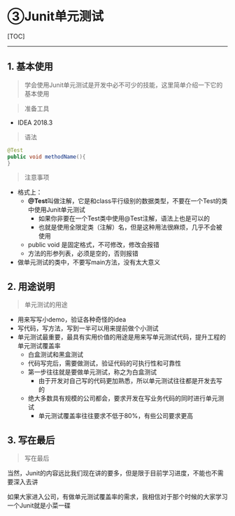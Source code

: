 # ③Junit单元测试

[TOC]

---



## 1. 基本使用

> 学会使用Junit单元测试是开发中必不可少的技能，这里简单介绍一下它的基本使用

> 准备工具

- IDEA 2018.3

> 语法

```java
@Test
public void methodName(){
}
```



> 注意事项

- 格式上：
  - **@Test**叫做注解，它是和class平行级别的数据类型，不要在一个Test的类中使用Junit单元测试
    - 如果你非要在一个Test类中使用@Test注解，语法上也是可以的
    - 也就是使用全限定类（注解）名，但是这种用法很麻烦，几乎不会被使用
  - public void 是固定格式，不可修改，修改会报错
  - 方法的形参列表，必须是空的，否则报错
- 做单元测试的类中，不要写main方法，没有太大意义



## 2. 用途说明

> 单元测试的用途

- 用来写写小demo，验证各种奇怪的idea
- 写代码，写方法，写到一半可以用来提前做个小测试
- 单元测试最重要，最具有实用价值的用途是用来写单元测试代码，提升工程的单元测试覆盖率
  - 白盒测试和黑盒测试
  - 代码写完后，需要做测试，验证代码的可执行性和可靠性
  - 第一步往往就是要做单元测试，称之为白盒测试
    - 由于开发对自己写的代码更加熟悉，所以单元测试往往都是开发去写的
  - 绝大多数具有规模的公司都会，要求开发在写业务代码的同时进行单元测试
    - 单元测试覆盖率往往要求不低于80%，有些公司要求更高



## 3. 写在最后

> 写在最后

当然，Junit的内容远比我们现在讲的要多，但是限于目前学习进度，不能也不需要深入去讲

如果大家进入公司，有做单元测试覆盖率的需求，我相信对于那个时候的大家学习一个Junit就是小菜一碟

